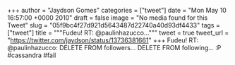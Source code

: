 
+++
author = "Jaydson Gomes"
categories = ["tweet"]
date = "Mon May 10 16:57:00 +0000 2010"
draft = false
image = "No media found for this Tweet"
slug = "05f9bc4f27d921d5643487d22740a40d93df4433"
tags = ["tweet"]
title = """Fudeu! RT: @paulinhazucco..."""
tweet = true
tweet_url = "https://twitter.com/jaydson/status/13736381661"
+++
Fudeu! RT: @paulinhazucco: DELETE FROM followers... DELETE FROM following... :P #cassandra #fail
